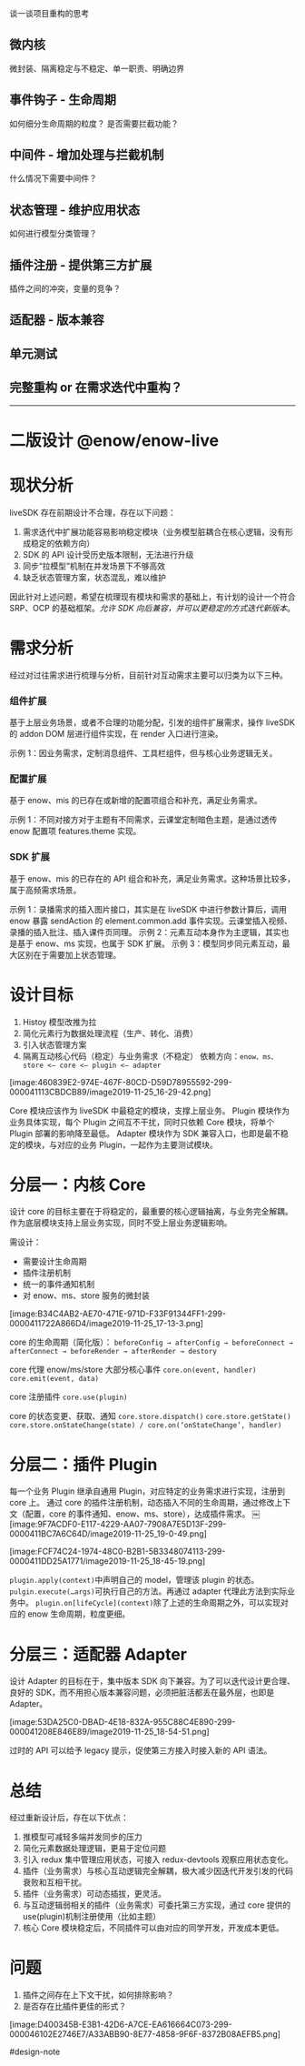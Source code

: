 谈一谈项目重构的思考

## 微内核

微封装、隔离稳定与不稳定、单一职责、明确边界

## 事件钩子 - 生命周期

如何细分生命周期的粒度？
是否需要拦截功能？

## 中间件 - 增加处理与拦截机制

什么情况下需要中间件？

## 状态管理 - 维护应用状态

如何进行模型分类管理？

## 插件注册 - 提供第三方扩展

插件之间的冲突，变量的竞争？

## 适配器 - 版本兼容

## 单元测试

## 完整重构 or 在需求迭代中重构？

---

# 二版设计 @enow/enow-live

# 现状分析

liveSDK 存在前期设计不合理，存在以下问题：

1. 需求迭代中扩展功能容易影响稳定模块（业务模型脏耦合在核心逻辑，没有形成稳定的依赖方向）
2. SDK 的 API 设计受历史版本限制，无法进行升级
3. 同步“拉模型”机制在并发场景下不够高效
4. 缺乏状态管理方案，状态混乱，难以维护

因此针对上述问题，希望在梳理现有模块和需求的基础上，有计划的设计一个符合 SRP、OCP 的基础框架。_允许 SDK 向后兼容，并可以更稳定的方式迭代新版本_。

# 需求分析

经过对过往需求进行梳理与分析，目前针对互动需求主要可以归类为以下三种。

### 组件扩展

基于上层业务场景，或者不合理的功能分配，引发的组件扩展需求，操作 liveSDK 的 addon DOM 层进行组件实现，在 render 入口进行渲染。

示例 1：因业务需求，定制消息组件、工具栏组件，但与核心业务逻辑无关。

### 配置扩展

基于 enow、mis 的已存在或新增的配置项组合和补充，满足业务需求。

示例 1：不同对接方对于主题有不同需求，云课堂定制暗色主题，是通过透传 enow 配置项 features.theme 实现。

### SDK 扩展

基于 enow、mis 的已存在的 API 组合和补充，满足业务需求。这种场景比较多，属于高频需求场景。

示例 1：录播需求的插入图片接口，其实是在 liveSDK 中进行参数计算后，调用 enow 暴露 sendAction 的 element.common.add 事件实现。云课堂插入视频、录播的插入批注、插入课件页同理。
示例 2：元素互动本身作为主逻辑，其实也是基于 enow、ms 实现，也属于 SDK 扩展。
示例 3：模型同步同元素互动，最大区别在于需要加上状态管理。

# 设计目标

1. Histoy 模型改推为拉
2. 简化元素行为数据处理流程（生产、转化、消费）
3. 引入状态管理方案
4. 隔离互动核心代码（稳定）与业务需求（不稳定）
   依赖方向：`enow、ms、store <— core <— plugin <— adapter`

[image:460839E2-974E-467F-80CD-D59D78955592-299-000041113CBDCB89/image2019-11-25_16-29-42.png]

Core 模块应该作为 liveSDK 中最稳定的模块，支撑上层业务。
Plugin 模块作为业务具体实现，每个 Plugin 之间互不干扰，同时只依赖 Core 模块，将单个 Plugin 部署的影响降至最低。
Adapter 模块作为 SDK 兼容入口，也即是最不稳定的模块，与对应的业务 Plugin，一起作为主要测试模块。

# 分层一：内核 Core

设计 core 的目标主要在于将稳定的，最重要的核心逻辑抽离，与业务完全解耦。作为底层模块支持上层业务实现，同时不受上层业务逻辑影响。

需设计：

- 需要设计生命周期
- 插件注册机制
- 统一的事件通知机制
- 对 enow、ms、store 服务的微封装

[image:B34C4AB2-AE70-471E-971D-F33F91344FF1-299-0000411722A866D4/image2019-11-25_17-13-3.png]

core 的生命周期（简化版）：
`beforeConfig → afterConfig → beforeConnect → afterConnect → beforeRender → afterRender → destory`

core 代理 enow/ms/store 大部分核心事件
`core.on(event, handler)`
`core.emit(event, data)`

core 注册插件
`core.use(plugin)`

core 的状态变更、获取、通知
`core.store.dispatch()`
`core.store.getState()`
`core.store.onStateChange(state) / core.on(‘onStateChange’, handler)`

# 分层二：插件 Plugin

每一个业务 Plugin 继承自通用 Plugin，对应特定的业务需求进行实现，注册到 core 上。
通过 core 的插件注册机制，动态插入不同的生命周期，通过修改上下文（配置，core 的事件通知、enow、ms、store），达成插件需求。
￼
[image:9F7ACDF0-E117-4229-AA07-7908A7E5D13F-299-0000411BC7A6C64D/image2019-11-25_19-0-49.png]

[image:FCF74C24-1974-48C0-B2B1-5B3348074113-299-0000411DD25A1771/image2019-11-25_18-45-19.png]

`plugin.apply(context)`中声明自己的 model，管理该 plugin 的状态。
`pulgin.execute(…args)`可执行自己的方法。再通过 adapter 代理此方法到实际业务中。
`plugin.on[lifeCycle](context)`除了上述的生命周期之外，可以实现对应的 enow 生命周期，粒度更细。

# 分层三：适配器 Adapter

设计 Adapter 的目标在于，集中版本 SDK 向下兼容。为了可以迭代设计更合理、良好的 SDK，而不用担心版本兼容问题，必须把脏活都丢在最外层，也即是 Adapter。

[image:53DA25C0-DBAD-4E18-832A-955C88C4E890-299-000041208E846E89/image2019-11-25_18-54-51.png]

过时的 API 可以给予 legacy 提示，促使第三方接入时接入新的 API 语法。

# 总结

经过重新设计后，存在以下优点：

1. 推模型可减轻多端并发同步的压力
2. 简化元素数据处理逻辑，更易于定位问题
3. 引入 redux 集中管理应用状态，可接入 redux-devtools 观察应用状态变化。
4. 插件（业务需求）与核心互动逻辑完全解耦，极大减少因迭代开发引发的代码衰败和互相干扰。
5. 插件（业务需求）可动态插拔，更灵活。
6. 与互动逻辑弱相关的插件（业务需求）可委托第三方实现，通过 core 提供的 use(plugin)机制注册使用（比如主题）
7. 核心 Core 模块稳定后，不同插件可以由对应的同学开发，开发成本更低。

# 问题

1. 插件之间存在上下文干扰，如何排除影响？
2. 是否存在比插件更佳的形式？

[image:D400345B-E3B1-42D6-A7CE-EA616664C073-299-000046102E2746E7/A33ABB90-8E77-4858-9F6F-8372B08AEFB5.png]

#design-note
